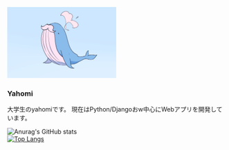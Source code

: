 <img src="kujira-hige.png" width="50%" height="50%">
</img>

### Yahomi
大学生のyahomiです。
現在はPython/Djangoおw中心にWebアプリを開発しています。


![Anurag's GitHub stats](https://github-readme-stats.vercel.app/api?username=yahomi-jp&show_icons=true&theme=dracula)<br>
[![Top Langs](https://github-readme-stats.vercel.app/api/top-langs/?username=yahomi-jp&layout=compact&theme=dracula)](https://github.com/anuraghazra/github-readme-stats)




